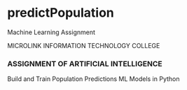 # predictPopulation
Machine Learning Assignment


MICROLINK INFORMATION TECHNOLOGY COLLEGE

### ASSIGNMENT OF ARTIFICIAL INTELLIGENCE 
Build and Train Population Predictions ML Models in Python

